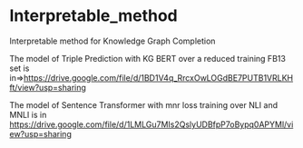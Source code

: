 # Interpretable_method
Interpretable method for Knowledge Graph Completion

   The model of Triple Prediction with KG BERT over a reduced training FB13 set is in=>https://drive.google.com/file/d/1BD1V4q_RrcxOwLOGdBE7PUTB1VRLKHft/view?usp=sharing
   
   The model of Sentence Transformer with mnr loss training over NLI and MNLI is in https://drive.google.com/file/d/1LMLGu7MIs2QslyUDBfpP7oBypq0APYMl/view?usp=sharing
